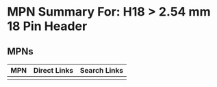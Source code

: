



# MPN Summary For: H18 > 2.54 mm 18 Pin Header

## MPNs
  

|MPN|Direct Links|Search Links|
| :--- | :--- | :--- |
||||
